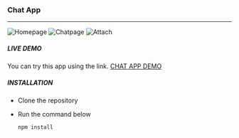 ### Chat App

---

![Homepage](https:/github.com/emreturgutce/advanced-chat-app/blob/master/homepage.jpg)
![Chatpage](https:/github.com/emreturgutce/advanced-chat-app/blob/master/chatpage.jpg)
![Attach](https:/github.com/emreturgutce/advanced-chat-app/blob/master/attach.jpg)

##### LIVE DEMO
You can try this app using the link.
[CHAT APP DEMO](https://advanced-chat-app.herokuapp.com/)

##### INSTALLATION

- Clone the repository

- Run the command below
    ```javascript
    npm install
    ```
